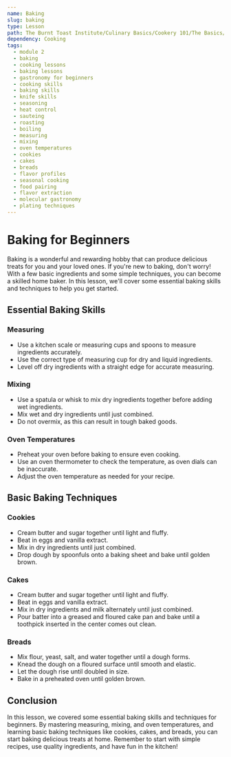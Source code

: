 ```yaml
---
name: Baking
slug: baking
type: Lesson
path: The Burnt Toast Institute/Culinary Basics/Cookery 101/The Basics/Baking
dependency: Cooking
tags:
  - module 2
  - baking
  - cooking lessons
  - baking lessons
  - gastronomy for beginners
  - cooking skills
  - baking skills
  - knife skills
  - seasoning
  - heat control
  - sauteing
  - roasting
  - boiling
  - measuring
  - mixing
  - oven temperatures
  - cookies
  - cakes
  - breads
  - flavor profiles
  - seasonal cooking
  - food pairing
  - flavor extraction
  - molecular gastronomy
  - plating techniques
---
```


# Baking for Beginners

Baking is a wonderful and rewarding hobby that can produce delicious treats for you and your loved ones. If you're new to baking, don't worry! With a few basic ingredients and some simple techniques, you can become a skilled home baker. In this lesson, we'll cover some essential baking skills and techniques to help you get started.

## Essential Baking Skills

### Measuring

- Use a kitchen scale or measuring cups and spoons to measure ingredients accurately.
- Use the correct type of measuring cup for dry and liquid ingredients.
- Level off dry ingredients with a straight edge for accurate measuring.

### Mixing

- Use a spatula or whisk to mix dry ingredients together before adding wet ingredients.
- Mix wet and dry ingredients until just combined.
- Do not overmix, as this can result in tough baked goods.

### Oven Temperatures

- Preheat your oven before baking to ensure even cooking.
- Use an oven thermometer to check the temperature, as oven dials can be inaccurate.
- Adjust the oven temperature as needed for your recipe.

## Basic Baking Techniques

### Cookies

- Cream butter and sugar together until light and fluffy.
- Beat in eggs and vanilla extract.
- Mix in dry ingredients until just combined.
- Drop dough by spoonfuls onto a baking sheet and bake until golden brown.

### Cakes

- Cream butter and sugar together until light and fluffy.
- Beat in eggs and vanilla extract.
- Mix in dry ingredients and milk alternately until just combined.
- Pour batter into a greased and floured cake pan and bake until a toothpick inserted in the center comes out clean.

### Breads

- Mix flour, yeast, salt, and water together until a dough forms.
- Knead the dough on a floured surface until smooth and elastic.
- Let the dough rise until doubled in size.
- Bake in a preheated oven until golden brown.

## Conclusion

In this lesson, we covered some essential baking skills and techniques for beginners. By mastering measuring, mixing, and oven temperatures, and learning basic baking techniques like cookies, cakes, and breads, you can start baking delicious treats at home. Remember to start with simple recipes, use quality ingredients, and have fun in the kitchen!
